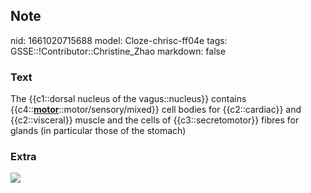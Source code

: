 ## Note
nid: 1661020715688
model: Cloze-chrisc-ff04e
tags: GSSE::!Contributor::Christine_Zhao
markdown: false

### Text
<div>
  <div>
    <div>
      <div>
        The {{c1::dorsal nucleus of the vagus::nucleus}} contains
        {{c4::<b><u>motor</u></b>::motor/sensory/mixed}} cell
        bodies for {{c2::cardiac}} and {{c2::visceral}} muscle and
        the cells of {{c3::secretomotor}} fibres for glands (in
        particular those of the stomach)
      </div>
    </div>
  </div>
</div>

### Extra
<img src="paste-6749c8c9994eada142b581f3dfb4c77e8665fbdd.jpg">

